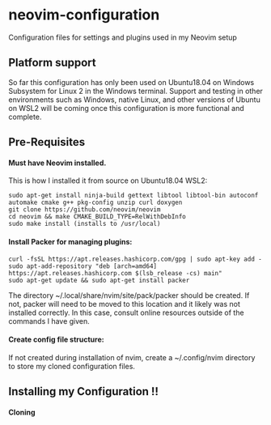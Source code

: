 # neovim-configuration
Configuration files for settings and plugins used in my Neovim setup

## Platform support
So far this configuration has only been used on Ubuntu18.04 on Windows Subsystem for Linux 2 in the Windows terminal.
Support and testing in other environments such as Windows, native Linux, and other versions of Ubuntu on WSL2 will be coming once
this configuration is more functional and complete.

## Pre-Requisites
#### Must have Neovim installed. 
This is how I installed it from source on Ubuntu18.04 WSL2:
```
sudo apt-get install ninja-build gettext libtool libtool-bin autoconf automake cmake g++ pkg-config unzip curl doxygen
git clone https://github.com/neovim/neovim
cd neovim && make CMAKE_BUILD_TYPE=RelWithDebInfo
sudo make install (installs to /usr/local)
```
#### Install Packer for managing plugins:
```
curl -fsSL https://apt.releases.hashicorp.com/gpg | sudo apt-key add -
sudo apt-add-repository "deb [arch=amd64] https://apt.releases.hashicorp.com $(lsb_release -cs) main"
sudo apt-get update && sudo apt-get install packer
```
The directory ~/.local/share/nvim/site/pack/packer should be created. If not, packer will need to be moved to 
this location and it likely was not installed correctly. In this case, consult online resources outside of the 
commands I have given.
#### Create config file structure:
If not created during installation of nvim, create a ~/.config/nvim directory to store my cloned configuration files. 

## Installing my Configuration !!
#### Cloning






